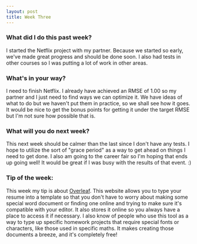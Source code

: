 ```yaml
---
layout: post
title: Week Three
---
```


### What did I do this past week?
I started the Netflix project with my partner. Because we started so early, we've made great progress and should be done soon. I also had tests in other courses so I was putting a lot of work in other areas.

### What's in your way?
I need to finish Netflix. I already have achieved an RMSE of 1.00 so my partner and I just need to find ways we can optimize it. We have ideas of what to do but we haven't put them in practice, so we shall see how it goes. It would be nice to get the bonus points for getting it under the target RMSE but I'm not sure how possible that is.

### What will you do next week?
This next week should be calmer than the last since I don't have any tests. I hope to utilize the sort of "grace period" as a way to get ahead on things I need to get done. I also am going to the career fair so I'm hoping that ends up going well! It would be great if I was busy with the results of that event. :)

### Tip of the week:
This week my tip is about [Overleaf](overleaf.com). This website allows you to type your resume into a template so that you don't have to worry about making some special word document or finding one online and trying to make sure it's compatible with your editor. It also stores it online so you always have a place to access it if necessary. I also know of people who use this tool as a way to type up specific homework projects that require special fonts or characters, like those used in specific maths. It makes creating those documents a breeze, and it's completely free!